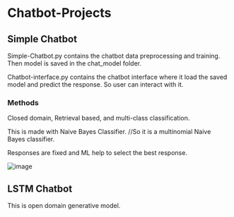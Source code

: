 # Chatbot-Projects

## Simple Chatbot

Simple-Chatbot.py contains the chatbot data preprocessing and training.
Then model is saved in the chat_model folder.

Chatbot-interface.py contains the chatbot interface where it load the saved model and predict the response.
So user can interact with it.

### Methods

Closed domain, Retrieval based, and multi-class classification.

This is made with Naive Bayes Classifier. 
//So it is a multinomial Naive Bayes classifier.

Responses are fixed and ML help to select the best response.

![image](https://user-images.githubusercontent.com/42657815/201503827-a564b2f4-b353-4014-ac68-0d29b1263bc5.png)




## LSTM Chatbot

This is open domain generative model.
